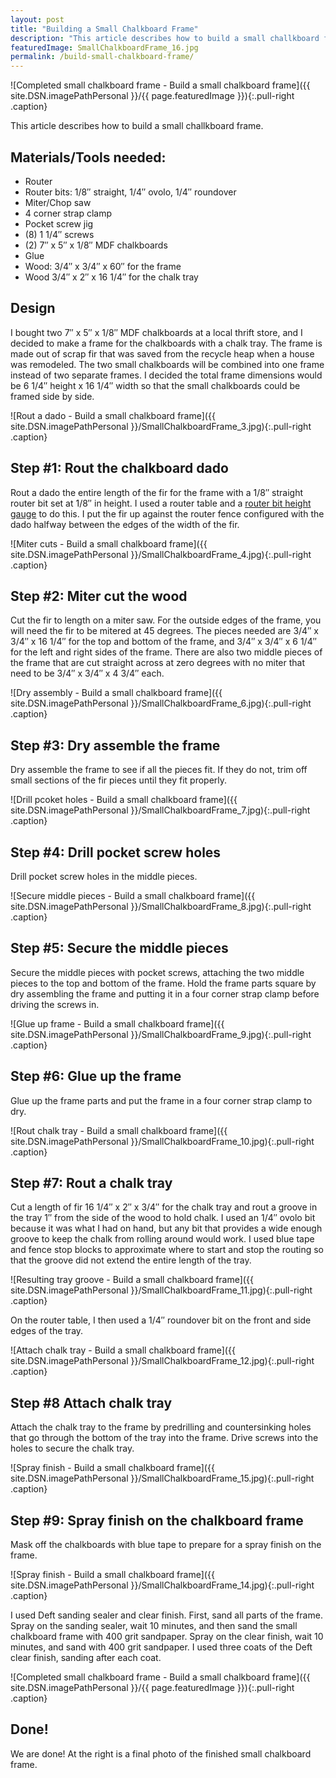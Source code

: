 ```yaml
---
layout: post
title: "Building a Small Chalkboard Frame"
description: "This article describes how to build a small challkboard frame."
featuredImage: SmallChalkboardFrame_16.jpg
permalink: /build-small-chalkboard-frame/
---
```


![Completed small chalkboard frame - Build a small chalkboard frame]({{ site.DSN.imagePathPersonal }}/{{ page.featuredImage }}){:.pull-right .caption}

This article describes how to build a small challkboard frame.

Materials/Tools needed:
-----------------------

-   Router
-   Router bits: 1/8″ straight, 1/4″ ovolo, 1/4″ roundover
-   Miter/Chop saw
-   4 corner strap clamp
-   Pocket screw jig
-   \(8) 1 1/4″ screws
-   \(2) 7″ x 5″ x 1/8″ MDF chalkboards
-   Glue
-   Wood: 3/4″ x 3/4″ x 60″ for the frame
-   Wood 3/4″ x 2″ x 16 1/4″ for the chalk tray

<div class="pull-reset"></div>

Design
------

I bought two 7″ x 5″ x 1/8″ MDF chalkboards at a local thrift store, and
I decided to make a frame for the chalkboards with a chalk tray. The
frame is made out of scrap fir that was saved from the recycle heap when
a house was remodeled. The two small chalkboards will be combined into
one frame instead of two separate frames. I decided the total frame
dimensions would be 6 1/4″ height x 16 1/4″ width so that the small
chalkboards could be framed side by side.

![Rout a dado - Build a small chalkboard frame]({{ site.DSN.imagePathPersonal }}/SmallChalkboardFrame_3.jpg){:.pull-right .caption}

Step \#1: Rout the chalkboard dado
----------------------------------

Rout a dado the entire length of the fir for the frame with a 1/8″
straight router bit set at 1/8″ in height. I used a router table and a
[router bit height
gauge](http://measuredwoodworks.com/making-router-bit-height-gauge/ "Making a router bit height gauge")
to do this. I put the fir up against the router fence configured with
the dado halfway between the edges of the width of the fir.

<div class="pull-reset"></div>

![Miter cuts - Build a small chalkboard frame]({{ site.DSN.imagePathPersonal }}/SmallChalkboardFrame_4.jpg){:.pull-right .caption}

Step \#2: Miter cut the wood
----------------------------

Cut the fir to length on a miter saw. For the outside edges of the
frame, you will need the fir to be mitered at 45 degrees. The pieces
needed are 3/4″ x 3/4″ x 16 1/4″ for the top and bottom of the frame,
and 3/4″ x 3/4″ x 6 1/4″ for the left and right sides of the frame.
There are also two middle pieces of the frame that are cut straight
across at zero degrees with no miter that need to be 3/4″ x 3/4″ x 4
3/4″ each.

<div class="pull-reset"></div>

![Dry assembly - Build a small chalkboard frame]({{ site.DSN.imagePathPersonal }}/SmallChalkboardFrame_6.jpg){:.pull-right .caption}

Step \#3: Dry assemble the frame
--------------------------------

Dry assemble the frame to see if all the pieces fit. If they do not,
trim off small sections of the fir pieces until they fit properly.

<div class="pull-reset"></div>

![Drill pcoket holes - Build a small chalkboard frame]({{ site.DSN.imagePathPersonal }}/SmallChalkboardFrame_7.jpg){:.pull-right .caption}

Step \#4: Drill pocket screw holes
----------------------------------

Drill pocket screw holes in the middle pieces.

<div class="pull-reset"></div>

![Secure middle pieces - Build a small chalkboard frame]({{ site.DSN.imagePathPersonal }}/SmallChalkboardFrame_8.jpg){:.pull-right .caption}

Step \#5: Secure the middle pieces
----------------------------------

Secure the middle pieces with pocket screws, attaching the two middle
pieces to the top and bottom of the frame. Hold the frame parts square
by dry assembling the frame and putting it in a four corner strap clamp
before driving the screws in.

<div class="pull-reset"></div>

![Glue up frame - Build a small chalkboard frame]({{ site.DSN.imagePathPersonal }}/SmallChalkboardFrame_9.jpg){:.pull-right .caption}

Step \#6: Glue up the frame
---------------------------

Glue up the frame parts and put the frame in a four corner strap clamp
to dry.

<div class="pull-reset"></div>

![Rout chalk tray - Build a small chalkboard frame]({{ site.DSN.imagePathPersonal }}/SmallChalkboardFrame_10.jpg){:.pull-right .caption}

Step \#7: Rout a chalk tray
---------------------------

Cut a length of fir 16 1/4″ x 2″ x 3/4″ for the chalk tray and rout a
groove in the tray 1″ from the side of the wood to hold chalk. I used an
1/4″ ovolo bit because it was what I had on hand, but any bit that
provides a wide enough groove to keep the chalk from rolling around
would work. I used blue tape and fence stop blocks to approximate where
to start and stop the routing so that the groove did not extend the
entire length of the tray.

<div class="pull-reset"></div>

![Resulting tray groove - Build a small chalkboard frame]({{ site.DSN.imagePathPersonal }}/SmallChalkboardFrame_11.jpg){:.pull-right .caption}

On the router table, I then used a 1/4″ roundover bit on the front and
side edges of the tray.

<div class="pull-reset"></div>

![Attach chalk tray - Build a small chalkboard frame]({{ site.DSN.imagePathPersonal }}/SmallChalkboardFrame_12.jpg){:.pull-right .caption}

Step \#8 Attach chalk tray
--------------------------

Attach the chalk tray to the frame by predrilling and countersinking
holes that go through the bottom of the tray into the frame. Drive
screws into the holes to secure the chalk tray.

<div class="pull-reset"></div>

![Spray finish - Build a small chalkboard frame]({{ site.DSN.imagePathPersonal }}/SmallChalkboardFrame_15.jpg){:.pull-right .caption}

Step \#9: Spray finish on the chalkboard frame
----------------------------------------------

Mask off the chalkboards with blue tape to prepare for a spray finish on
the frame.

<div class="pull-reset"></div>

![Spray finish - Build a small chalkboard frame]({{ site.DSN.imagePathPersonal }}/SmallChalkboardFrame_14.jpg){:.pull-right .caption}

I used Deft sanding sealer and clear finish. First, sand all parts of
the frame. Spray on the sanding sealer, wait 10 minutes, and then sand
the small chalkboard frame with 400 grit sandpaper. Spray on the clear
finish, wait 10 minutes, and sand with 400 grit sandpaper. I used three
coats of the Deft clear finish, sanding after each coat.

<div class="pull-reset"></div>

![Completed small chalkboard frame - Build a small chalkboard frame]({{ site.DSN.imagePathPersonal }}/{{ page.featuredImage }}){:.pull-right .caption}

Done!
-----

We are done! At the right is a final photo of the finished small
chalkboard frame.

<div class="pull-reset"></div>
